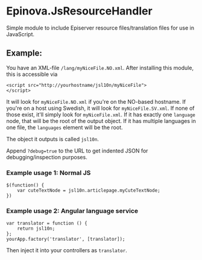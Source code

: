 # Epinova.JsResourceHandler

Simple module to include Episerver resource files/translation files for use in JavaScript.

## Example: 

You have an XML-file `/lang/myNiceFile.NO.xml`. After installing this module, this is accessible via 

    <script src="http://yourhostname/jsl10n/myNiceFile">
    </script>

It will look for `myNiceFile.NO.xml` if you're on the NO-based hostname. If you're on a host using Swedish, it will look for `myNiceFile.SV.xml`. If none of those exist, it'll simply look for `myNiceFile.xml`. If it has exactly one `language` node, that will be the root of the output object. If it has multiple languages in one file, the `languages` element will be the root.

The object it outputs is called `jsl10n`.

Append `?debug=true` to the URL to get indented JSON for debugging/inspection purposes.

### Example usage 1: Normal JS

    $(function() {
    	var cuteTextNode = jsl10n.articlepage.myCuteTextNode;
    })

### Example usage 2: Angular language service

    var translator = function () {
        return jsl10n;
    };
    yourApp.factory('translator', [translator]);

Then inject it into your controllers as `translator`.
